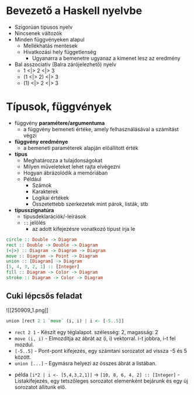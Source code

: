 # Bevezető a Haskell nyelvbe 
- Szigorúan típusos nyelv 
- Nincsenek változók
- Minden függvényeken alapul
	- Mellékhatás mentesek
	- Hivatkozási hely függetlenség 
		- Ugyanarra a bemenetre ugyanaz a kimenet lesz az eredmény
- Bal asszociatív (Balra zárójelezhető) nyelv 
	- 1 <|> 2 <|> 3
	- (1 <|> 2) <|> 3
	- (1) <|> 2 <|> 3

# Típusok, függvények
- függvény **paramétere/argumentuma**
	- a függvény bemeneti értéke, amely felhasználásával a számítást végzi
- **függvény eredménye**
	- a bemeneti paraméterek alapján előállított érték
- **típus**
	- Meghatározza a tulajdonságokat 
	- Milyen műveleteket lehet rajta elvégezni
	- Hogyan ábrázolódik a memóriában
	- Például
		- Számok
		- Karakterek
		- Logikai értékek
		- Összetettebb szerkezetek mint párok, listák, stb
- **típusszignatúra**
	- típusdeklarációk/-leírások
	- `::` jelölés
		- az adott kifejezésre vonatkozó típust írja le

```haskell
circle :: Double -> Diagram
rect :: Double -> Double -> Diagram
(<|>) :: Diagram -> Diagram -> Diagram
move :: Diagram -> Point -> Diagram
union :: [Diagram] -> Diagram
[5, 4, 3, 2, 1] :: [Integer]
fill :: Diagram -> Color -> Diagram
stroke :: Diagram -> Color -> Diagram
```

## Cuki lépcsős feladat


![[250909_1.png]]

```haskell
union [rect 2 1 `move` (i, i) | i <- [-5..5]]
```
- `rect 2 1` - Készít egy téglalapot. szélesség: 2, magasság: 2
- `move (i, i)` - Elmozdítja az ábrát az (i, i) vektorral. i-t jobbra, i-t fel mozdul.
- `[-5..5]` - Pont-pont kifejezés, egy számtani sorozatot ad vissza -5 és 5 között.
- `union [...]` - Egymásra helyezi az összes ábrát a listában.
* példa `[i*2 | i <- [5,4,3,2,1]]` -> `[10, 8, 6, 4, 2] :: [Integer]`  - Listakifejezés, egy tetszőleges sorozatot elemenként bejárunk és egy új sorozatot állítunk elő. 

